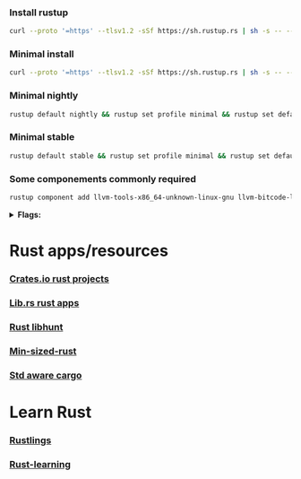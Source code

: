 ### Install rustup  
```bash
curl --proto '=https' --tlsv1.2 -sSf https://sh.rustup.rs | sh -s -- --profile minimal --default-toolchain nightly -c rust-src,llvm-tools,llvm-bitcode-linker,rustfmt,clippy,rustc-dev -t x86_64-unknown-linux-gnu,wasm32-unknown-unknown -y
```
### Minimal install
```bash
curl --proto '=https' --tlsv1.2 -sSf https://sh.rustup.rs | sh -s -- --profile minimal --default-toolchain nightly -y
```  
### Minimal nightly  
```bash
rustup default nightly && rustup set profile minimal && rustup set default-host x86_64-unknown-linux-gnu
```  
### Minimal stable  
```bash
rustup default stable && rustup set profile minimal && rustup set default-host x86_64-unknown-linux-gnu
```

### Some componements commonly required  
```bash
rustup component add llvm-tools-x86_64-unknown-linux-gnu llvm-bitcode-linker-x86_64-unknown-linux-gnu clippy-x86_64-unknown-linux-gnu rust-std-wasm32-unknown-unknown rust-std-wasm32-wasip2
```

<details>
<summary><b>Flags:</b></summary>

```bash
export RUSTFLAGS="-Copt-level=3 -Ctarget-cpu=native -Ccodegen-units=1 -Cstrip=true -Clto=fat -Cembed-bitcode -Zunstable-options -Zdylib-lto -Zdefault-visibility=hidden -Ztune-cpu=native -Cpanic=abort -Zprecise-enum-drop-elaboration=yes -Zno-embed-metadata -Clink-arg=-fuse-ld=lld -Clink-arg=-flto -Cllvm-args=-enable-dfa-jump-thread"
```

Safe RUSTFLAGS:

```bash
export RUSTFLAGS="-Copt-level=3 -Ctarget-cpu=native -Ccodegen-units=1 -Cstrip=true -Clto=fat -Cembed-bitcode -Clink-arg=-flto -Clink-arg=-fuse-ld=lld -Zunstable-options -Ztune-cpu=native -Cpanic=abort -Zthreads=16 -Cllvm-args=-enable-dfa-jump-thread"
```

```bash
export RUSTFLAGS="-Copt-level=3 -Ctarget-cpu=native -Ccodegen-units=1 -Cstrip=true -Zunstable-options -Ztune-cpu=native -Cpanic=abort -Cllvm-args=-enable-dfa-jump-thread"
```

```Linkers
-Clink-arg=-fuse-ld=lld
-Clink-arg=-fuse-ld=mold
```

```bash
export CFLAGS="-march=native -mtune=native -O3 -pipe -fno-plt -Wno-error \
  -fno-semantic-interposition -fdata-sections -ffunction-sections \
	-mprefer-vector-width=256 -ftree-vectorize -fslp-vectorize \
	-fomit-frame-pointer -fvisibility=hidden -fmerge-all-constants -finline-functions \
	-fbasic-block-sections=all -fjump-tables -pthread \
  -falign-functions=32 -falign-loops=32 -malign-branch-boundary=32 -malign-branch=jcc \
	-fshort-enums -fshort-wchar -feliminate-unused-debug-types -feliminate-unused-debug-symbols"
```
```bash
export CXXFLAGS="$CFLAGS -fsized-deallocation -fstrict-vtable-pointers"
```
```bash
export LDFLAGS="-Wl,-O3 -Wl,--sort-common -Wl,--as-needed -Wl,-z,relro -Wl,-z,now \
         -Wl,-z,pack-relative-relocs -Wl,-gc-sections -Wl,--compress-relocations \
         -Wl,--discard-locals -Wl,--strip-all -Wl,--icf=all"
```

</details>


# Rust apps/resources

### [Crates.io rust projects](https://crates.io)

### [Lib.rs rust apps](https://lib.rs)

### [Rust libhunt](https://rust.libhunt.com)

### [Min-sized-rust](https://github.com/johnthagen/min-sized-rust)

### [Std aware cargo](https://github.com/rust-lang/wg-cargo-std-aware)

# Learn Rust

### [Rustlings](https://rustlings.rust-lang.org)

### [Rust-learning](https://github.com/ctjhoa/rust-learning)
